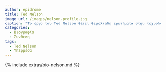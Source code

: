 ```yaml
---
author: epidrome
title: Ted Nelson 
image_url: /images/nelson-profile.jpg
caption: "Το έργο του Ted Nelson θέτει θεμελιώδη ερωτήματα στην τεχνολογία λογισμικού και στα διαδραστικά συστήματα, γιατί είναι από τους λίγους που συμετείχε στις συζητήσεις δημιουργίας των πρώτων προσωπικών υπολογιστών και είχε άποψη ορμώμενος από τις ανθρωπιστικές επιστήμες και ιδεώδη" 
categories:
  - Βιογραφία 
  - Συνθεση 
tags:
  - Ted Nelson 
  - Υπερμέσα 
---
```


{% include extras/bio-nelson.md %}

